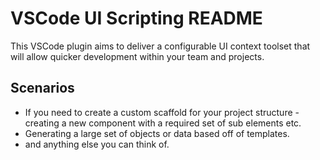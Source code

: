 # VSCode UI Scripting README

This VSCode plugin aims to deliver a configurable UI context toolset that will allow quicker development within your team and projects.

## Scenarios

- If you need to create a custom scaffold for your project structure - creating a new component with a required set of sub elements etc.
- Generating a large set of objects or data based off of templates.
- and anything else you can think of.
